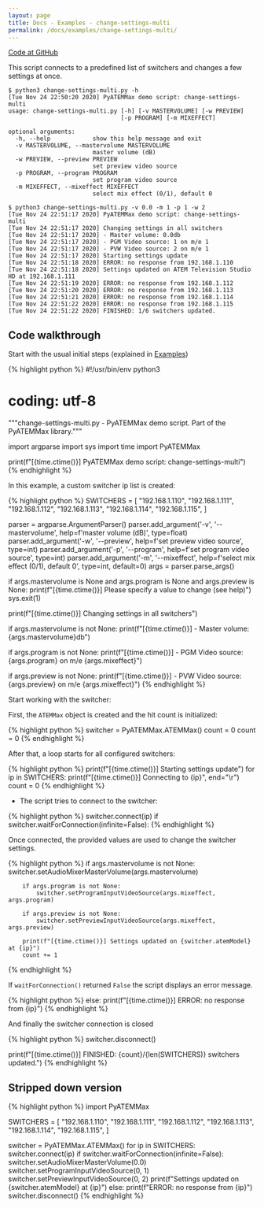 ```yaml
---
layout: page
title: Docs - Examples - change-settings-multi
permalink: /docs/examples/change-settings-multi/
---
```


[Code at GitHub](https://github.com/clvLabs/PyATEMMax/blob/master/examples/change-settings-multi.py)

This script connects to a predefined list of switchers and changes a few settings at once.
```
$ python3 change-settings-multi.py -h
[Tue Nov 24 22:50:20 2020] PyATEMMax demo script: change-settings-multi
usage: change-settings-multi.py [-h] [-v MASTERVOLUME] [-w PREVIEW]
                                [-p PROGRAM] [-m MIXEFFECT]

optional arguments:
  -h, --help            show this help message and exit
  -v MASTERVOLUME, --mastervolume MASTERVOLUME
                        master volume (dB)
  -w PREVIEW, --preview PREVIEW
                        set preview video source
  -p PROGRAM, --program PROGRAM
                        set program video source
  -m MIXEFFECT, --mixeffect MIXEFFECT
                        select mix effect (0/1), default 0
```


```
$ python3 change-settings-multi.py -v 0.0 -m 1 -p 1 -w 2
[Tue Nov 24 22:51:17 2020] PyATEMMax demo script: change-settings-multi
[Tue Nov 24 22:51:17 2020] Changing settings in all switchers
[Tue Nov 24 22:51:17 2020] - Master volume: 0.0db
[Tue Nov 24 22:51:17 2020] - PGM Video source: 1 on m/e 1
[Tue Nov 24 22:51:17 2020] - PVW Video source: 2 on m/e 1
[Tue Nov 24 22:51:17 2020] Starting settings update
[Tue Nov 24 22:51:18 2020] ERROR: no response from 192.168.1.110
[Tue Nov 24 22:51:18 2020] Settings updated on ATEM Television Studio HD at 192.168.1.111
[Tue Nov 24 22:51:19 2020] ERROR: no response from 192.168.1.112
[Tue Nov 24 22:51:20 2020] ERROR: no response from 192.168.1.113
[Tue Nov 24 22:51:21 2020] ERROR: no response from 192.168.1.114
[Tue Nov 24 22:51:22 2020] ERROR: no response from 192.168.1.115
[Tue Nov 24 22:51:22 2020] FINISHED: 1/6 switchers updated.
```

## Code walkthrough

Start with the usual initial steps (explained in [Examples](./index.md))

{% highlight python %}
#!/usr/bin/env python3
# coding: utf-8
"""change-settings-multi.py - PyATEMMax demo script.
   Part of the PyATEMMax library."""

import argparse
import sys
import time
import PyATEMMax

print(f"[{time.ctime()}] PyATEMMax demo script: change-settings-multi")
{% endhighlight %}

In this example, a custom switcher ip list is created:

{% highlight python %}
SWITCHERS =  [
    "192.168.1.110",
    "192.168.1.111",
    "192.168.1.112",
    "192.168.1.113",
    "192.168.1.114",
    "192.168.1.115",
]

parser = argparse.ArgumentParser()
parser.add_argument('-v', '--mastervolume', help=f'master volume (dB)', type=float)
parser.add_argument('-w', '--preview', help=f'set preview video source', type=int)
parser.add_argument('-p', '--program', help=f'set program video source', type=int)
parser.add_argument('-m', '--mixeffect', help=f'select mix effect (0/1), default 0', type=int, default=0)
args = parser.parse_args()

if args.mastervolume is None and args.program is None and args.preview is None:
    print(f"[{time.ctime()}] Please specify a value to change (see help)")
    sys.exit(1)

print(f"[{time.ctime()}] Changing settings in all switchers")

if args.mastervolume is not None:
    print(f"[{time.ctime()}] - Master volume: {args.mastervolume}db")

if args.program is not None:
    print(f"[{time.ctime()}] - PGM Video source: {args.program} on m/e {args.mixeffect}")

if args.preview is not None:
    print(f"[{time.ctime()}] - PVW Video source: {args.preview} on m/e {args.mixeffect}")
{% endhighlight %}

Start working with the switcher:

First, the `ATEMMax` object is created and the hit count is initialized:

{% highlight python %}
switcher = PyATEMMax.ATEMMax()
count = 0
count = 0
{% endhighlight %}

After that, a loop starts for all configured switchers:

{% highlight python %}
print(f"[{time.ctime()}] Starting settings update")
for ip in SWITCHERS:
    print(f"[{time.ctime()}] Connecting to {ip}", end="\r")
count = 0
{% endhighlight %}

* The script tries to connect to the switcher:

{% highlight python %}
    switcher.connect(ip)
    if switcher.waitForConnection(infinite=False):
{% endhighlight %}

Once connected, the provided values are used to change the switcher settings.

{% highlight python %}
        if args.mastervolume is not None:
            switcher.setAudioMixerMasterVolume(args.mastervolume)

        if args.program is not None:
            switcher.setProgramInputVideoSource(args.mixeffect, args.program)

        if args.preview is not None:
            switcher.setPreviewInputVideoSource(args.mixeffect, args.preview)

        print(f"[{time.ctime()}] Settings updated on {switcher.atemModel} at {ip}")
        count += 1
{% endhighlight %}

If `waitForConnection()` returned `False` the script displays an error message.

{% highlight python %}
    else:
        print(f"[{time.ctime()}] ERROR: no response from {ip}")
{% endhighlight %}

And finally the switcher connection is closed

{% highlight python %}
    switcher.disconnect()

print(f"[{time.ctime()}] FINISHED: {count}/{len(SWITCHERS)} switchers updated.")
{% endhighlight %}


## Stripped down version

{% highlight python %}
import PyATEMMax

SWITCHERS =  [
    "192.168.1.110",
    "192.168.1.111",
    "192.168.1.112",
    "192.168.1.113",
    "192.168.1.114",
    "192.168.1.115",
]

switcher = PyATEMMax.ATEMMax()
for ip in SWITCHERS:
    switcher.connect(ip)
    if switcher.waitForConnection(infinite=False):
        switcher.setAudioMixerMasterVolume(0.0)
        switcher.setProgramInputVideoSource(0, 1)
        switcher.setPreviewInputVideoSource(0, 2)
        print(f"Settings updated on {switcher.atemModel} at {ip}")
    else:
        print(f"ERROR: no response from {ip}")
    switcher.disconnect()
{% endhighlight %}
